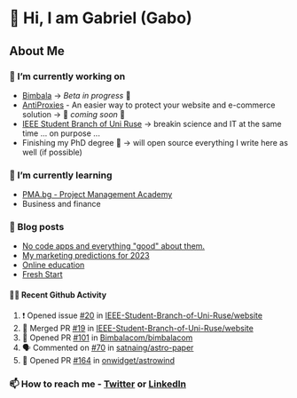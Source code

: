 

<!--
**mrgkanev/mrgkanev** is a ✨ _special_ ✨ repository because its `README.md` (this file) appears on your GitHub profile.

Here are some ideas to get you started:

-  ...
- 🌱 I’m currently learning ...
- 👯 I’m looking to collaborate on ...
- 🤔 I’m looking for help with ...
- 💬 Ask me about ...
- 📫 How to reach me: ...
- 😄 Pronouns: ...
- ⚡ Fun fact: ...
-->

# 👋 Hi, I am Gabriel (Gabo)

## About Me

### 🔭 I’m currently working on
- [Bimbala](https://bimbala.com/) -> *Beta in progress* 🚀
- [AntiProxies](https://antiproxies.com/) - An easier way to protect your website and e-commerce solution -> 🚀 *coming soon* 🚀
- [IEEE Student Branch of Uni Ruse](https://github.com/IEEE-Student-Branch-of-Uni-Ruse) -> breakin science and IT at the same time ... on purpose ...
- Finishing my PhD degree 🤔 -> will open source everything I write here as well (if possible)

### 🌱 I’m currently learning
- [PMA.bg - Project Management Academy](https://pma.bg/)
- Business and finance

### 📖 Blog posts
<!-- BLOG-POST-LIST:START -->
- [No code apps and everything &quot;good&quot; about them.](https://mrgkanev.eu/posts/no-code-apps-and-everything-good-about-them/)
- [My marketing predictions for 2023](https://mrgkanev.eu/posts/my-marketing-predictions-for-2023/)
- [Online education](https://mrgkanev.eu/posts/online-education/)
- [Fresh Start](https://mrgkanev.eu/posts/fresh-start/)
<!-- BLOG-POST-LIST:END -->

#### 🧑‍💻 Recent Github Activity

<!--START_SECTION:activity-->
1. ❗️ Opened issue [#20](https://github.com/IEEE-Student-Branch-of-Uni-Ruse/website/issues/20) in [IEEE-Student-Branch-of-Uni-Ruse/website](https://github.com/IEEE-Student-Branch-of-Uni-Ruse/website)
2. 🎉 Merged PR [#19](https://github.com/IEEE-Student-Branch-of-Uni-Ruse/website/pull/19) in [IEEE-Student-Branch-of-Uni-Ruse/website](https://github.com/IEEE-Student-Branch-of-Uni-Ruse/website)
3. 💪 Opened PR [#101](https://github.com/Bimbalacom/bimbalacom/pull/101) in [Bimbalacom/bimbalacom](https://github.com/Bimbalacom/bimbalacom)
4. 🗣 Commented on [#70](https://github.com/satnaing/astro-paper/issues/70) in [satnaing/astro-paper](https://github.com/satnaing/astro-paper)
5. 💪 Opened PR [#164](https://github.com/onwidget/astrowind/pull/164) in [onwidget/astrowind](https://github.com/onwidget/astrowind)
<!--END_SECTION:activity-->


### 📫 How to reach me - [Twitter](https://twitter.com/mrgkanev) or [LinkedIn](https://www.linkedin.com/in/mrgkanev) 
